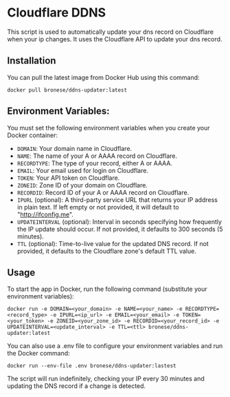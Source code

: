 # Cloudflare DDNS

This script is used to automatically update your dns record on Cloudflare when your ip changes. It uses the Cloudflare API to update your dns record.

## Installation

You can pull the latest image from Docker Hub using this command:

```
docker pull bronese/ddns-updater:latest
```

## Environment Variables:

You must set the following environment variables when you create your Docker container:

- `DOMAIN`: Your domain name in Cloudflare.
- `NAME`: The name of your A or AAAA record on Cloudflare.
- `RECORDTYPE`: The type of your record, either A or AAAA.
- `EMAIL`: Your email used for login on Cloudflare.
- `TOKEN`: Your API token on Cloudflare.
- `ZONEID`: Zone ID of your domain on Cloudflare.
- `RECORDID`: Record ID of your A or AAAA record on Cloudflare.
- `IPURL` (optional): A third-party service URL that returns your IP address in plain text. If left empty or not provided, it will default to "http://ifconfig.me".
- `UPDATEINTERVAL` (optional): Interval in seconds specifying how frequently the IP update should occur. If not provided, it defaults to 300 seconds (5 minutes).
- `TTL` (optional): Time-to-live value for the updated DNS record. If not provided, it defaults to the Cloudflare zone's default TTL value.

## Usage

To start the app in Docker, run the following command (substitute your environment variables):

```
docker run -e DOMAIN=<your_domain> -e NAME=<your_name> -e RECORDTYPE=<record_type> -e IPURL=<ip_url> -e EMAIL=<your_email> -e TOKEN=<your_token> -e ZONEID=<your_zone_id> -e RECORDID=<your_record_id> -e UPDATEINTERVAL=<update_interval> -e TTL=<ttl> bronese/ddns-updater:latest
```

You can also use a .env file to configure your environment variables and run the Docker command:

```
docker run --env-file .env bronese/ddns-updater:lastest
```

The script will run indefinitely, checking your IP every 30 minutes and updating the DNS record if a change is detected.
